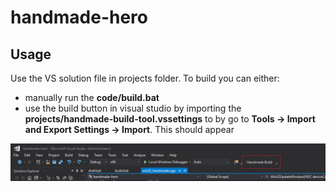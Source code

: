 # handmade-hero

## Usage
Use the VS solution file in projects folder. To build you can either:
- manually run the **code/build.bat**
- use the build button in visual studio by importing the **projects/handmade-build-tool.vssettings** to by go to **Tools -> Import and Export Settings -> Import**. This should appear

![alt text](./misc/img/handmade-build-tool.png)
